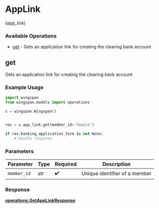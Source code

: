# AppLink
(*app_link*)

### Available Operations

* [get](#get) - Gets an application link for creating the clearing bank account

## get

Gets an application link for creating the clearing bank account

### Example Usage

```python
import wingspan
from wingspan.models import operations

s = wingspan.Wingspan()


res = s.app_link.get(member_id='female')

if res.banking_application_form is not None:
    # handle response
```

### Parameters

| Parameter                     | Type                          | Required                      | Description                   |
| ----------------------------- | ----------------------------- | ----------------------------- | ----------------------------- |
| `member_id`                   | *str*                         | :heavy_check_mark:            | Unique identifier of a member |


### Response

**[operations.GetAppLinkResponse](../../models/operations/getapplinkresponse.md)**

